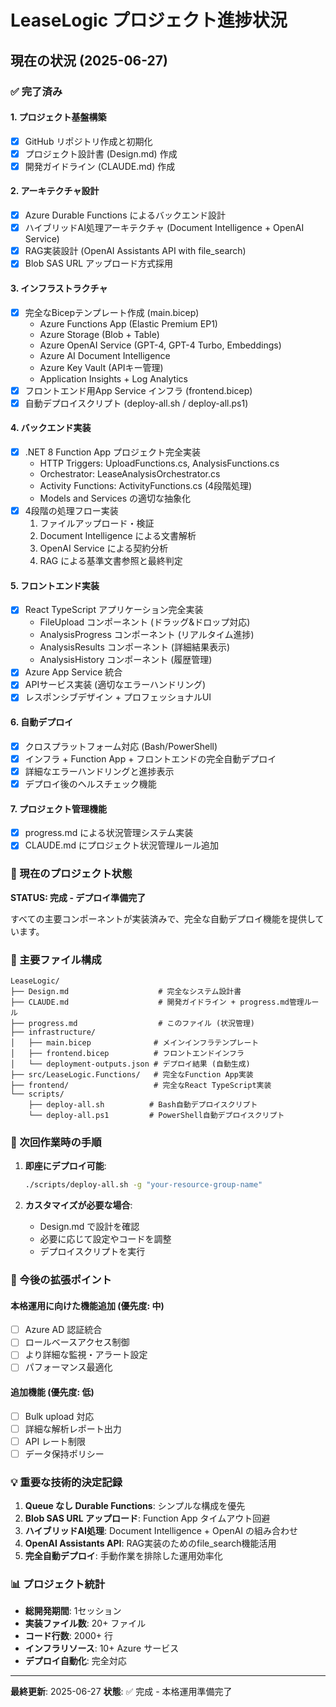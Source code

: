# LeaseLogic プロジェクト進捗状況

## 現在の状況 (2025-06-27)

### ✅ 完了済み

#### 1. プロジェクト基盤構築
- [x] GitHub リポジトリ作成と初期化
- [x] プロジェクト設計書 (Design.md) 作成
- [x] 開発ガイドライン (CLAUDE.md) 作成

#### 2. アーキテクチャ設計
- [x] Azure Durable Functions によるバックエンド設計
- [x] ハイブリッドAI処理アーキテクチャ (Document Intelligence + OpenAI Service)
- [x] RAG実装設計 (OpenAI Assistants API with file_search)
- [x] Blob SAS URL アップロード方式採用

#### 3. インフラストラクチャ
- [x] 完全なBicepテンプレート作成 (main.bicep)
  - Azure Functions App (Elastic Premium EP1)
  - Azure Storage (Blob + Table)
  - Azure OpenAI Service (GPT-4, GPT-4 Turbo, Embeddings)
  - Azure AI Document Intelligence
  - Azure Key Vault (APIキー管理)
  - Application Insights + Log Analytics
- [x] フロントエンド用App Service インフラ (frontend.bicep)
- [x] 自動デプロイスクリプト (deploy-all.sh / deploy-all.ps1)

#### 4. バックエンド実装
- [x] .NET 8 Function App プロジェクト完全実装
  - HTTP Triggers: UploadFunctions.cs, AnalysisFunctions.cs
  - Orchestrator: LeaseAnalysisOrchestrator.cs
  - Activity Functions: ActivityFunctions.cs (4段階処理)
  - Models and Services の適切な抽象化
- [x] 4段階の処理フロー実装
  1. ファイルアップロード・検証
  2. Document Intelligence による文書解析
  3. OpenAI Service による契約分析
  4. RAG による基準文書参照と最終判定

#### 5. フロントエンド実装
- [x] React TypeScript アプリケーション完全実装
  - FileUpload コンポーネント (ドラッグ&ドロップ対応)
  - AnalysisProgress コンポーネント (リアルタイム進捗)
  - AnalysisResults コンポーネント (詳細結果表示)
  - AnalysisHistory コンポーネント (履歴管理)
- [x] Azure App Service 統合
- [x] APIサービス実装 (適切なエラーハンドリング)
- [x] レスポンシブデザイン + プロフェッショナルUI

#### 6. 自動デプロイ
- [x] クロスプラットフォーム対応 (Bash/PowerShell)
- [x] インフラ + Function App + フロントエンドの完全自動デプロイ
- [x] 詳細なエラーハンドリングと進捗表示
- [x] デプロイ後のヘルスチェック機能

#### 7. プロジェクト管理機能
- [x] progress.md による状況管理システム実装
- [x] CLAUDE.md にプロジェクト状況管理ルール追加

### 🎯 現在のプロジェクト状態

**STATUS: 完成 - デプロイ準備完了**

すべての主要コンポーネントが実装済みで、完全な自動デプロイ機能を提供しています。

### 📁 主要ファイル構成

```
LeaseLogic/
├── Design.md                    # 完全なシステム設計書
├── CLAUDE.md                    # 開発ガイドライン + progress.md管理ルール
├── progress.md                  # このファイル (状況管理)
├── infrastructure/
│   ├── main.bicep              # メインインフラテンプレート
│   ├── frontend.bicep          # フロントエンドインフラ
│   └── deployment-outputs.json # デプロイ結果 (自動生成)
├── src/LeaseLogic.Functions/   # 完全なFunction App実装
├── frontend/                   # 完全なReact TypeScript実装
└── scripts/
    ├── deploy-all.sh          # Bash自動デプロイスクリプト
    └── deploy-all.ps1         # PowerShell自動デプロイスクリプト
```

### 🚀 次回作業時の手順

1. **即座にデプロイ可能**:
   ```bash
   ./scripts/deploy-all.sh -g "your-resource-group-name"
   ```

2. **カスタマイズが必要な場合**:
   - Design.md で設計を確認
   - 必要に応じて設定やコードを調整
   - デプロイスクリプトを実行

### 🔧 今後の拡張ポイント

#### 本格運用に向けた機能追加 (優先度: 中)
- [ ] Azure AD 認証統合
- [ ] ロールベースアクセス制御
- [ ] より詳細な監視・アラート設定
- [ ] パフォーマンス最適化

#### 追加機能 (優先度: 低)
- [ ] Bulk upload 対応
- [ ] 詳細な解析レポート出力
- [ ] API レート制限
- [ ] データ保持ポリシー

### 💡 重要な技術的決定記録

1. **Queue なし Durable Functions**: シンプルな構成を優先
2. **Blob SAS URL アップロード**: Function App タイムアウト回避
3. **ハイブリッドAI処理**: Document Intelligence + OpenAI の組み合わせ
4. **OpenAI Assistants API**: RAG実装のためのfile_search機能活用
5. **完全自動デプロイ**: 手動作業を排除した運用効率化

### 📊 プロジェクト統計

- **総開発期間**: 1セッション
- **実装ファイル数**: 20+ ファイル
- **コード行数**: 2000+ 行
- **インフラリソース**: 10+ Azure サービス
- **デプロイ自動化**: 完全対応

---

**最終更新**: 2025-06-27
**状態**: ✅ 完成 - 本格運用準備完了